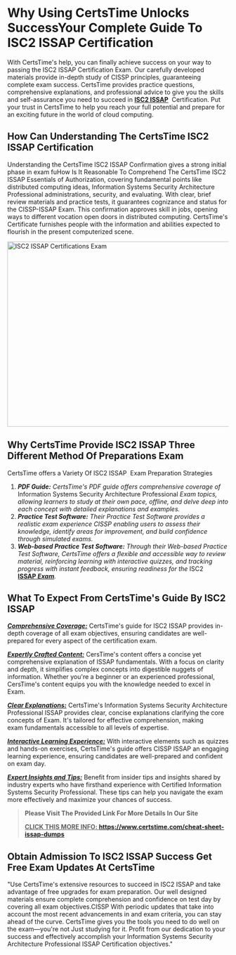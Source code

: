 <h1><meta name="generator" content="quillbot-pphr" /><strong>Why Using CertsTime Unlocks SuccessYour Complete Guide To ISC2 ISSAP Certification</strong></h1>

<p><meta name="generator" content="quillbot-pphr" />With CertsTime's help, you can finally achieve success on your way to passing the ISC2 ISSAP Certification Exam. Our carefully developed materials provide in-depth study of CISSP principles, guaranteeing complete exam success. CertsTime provides practice questions, comprehensive explanations, and professional advice to give you the skills and self-assurance you need to succeed in <strong><a href="https://www.certstime.com/cheat-sheet-isc2-dumps">ISC2 ISSAP</a></strong>  Certification. Put your trust in CertsTime to help you reach your full potential and prepare for an exciting future in the world of cloud computing.</p>

<h2><strong>How Can Understanding The CertsTime ISC2 ISSAP Certification</strong></h2>

<p>Understanding the CertsTime ISC2 ISSAP Confirmation gives a strong initial phase in exam fuHow Is It Reasonable To Comprehend The CertsTime ISC2 ISSAP Essentials of Authorization, covering fundamental points like distributed computing ideas, Information Systems Security Architecture Professional administrations, security, and evaluating. With clear, brief review materials and practice tests, it guarantees cognizance and status for the CISSP-ISSAP Exam. This confirmation approves skill in jobs, opening ways to different vocation open doors in distributed computing. CertsTime's Certificate furnishes people with the information and abilities expected to flourish in the present computerized scene.</p>

<p><a href="https://i.imgur.com/6HV165W.jpeg"><img alt="ISC2 ISSAP Certifications Exam" src="https://i.imgur.com/6HV165W.jpeg" style="width: 750px; height: 422px;" /></a></p>

<h2><strong>Why CertsTime Provide ISC2 ISSAP Three Different Method Of Preparations Exam</strong></h2>

<p>CertsTime offers a Variety Of ISC2 ISSAP  Exam Preparation Strategies</p>

<ol>
	<li><em><strong>PDF Guide:</strong> CertsTime's PDF guide offers comprehensive coverage of </em>Information Systems Security Architecture Professional<em> Exam topics, allowing learners to study at their own pace, offline, and delve deep into each concept with detailed explanations and examples.</em></li>
	<li><em><strong>Practice Test Software:</strong> Their Practice Test Software provides a realistic exam experience CISSP enabling users to assess their knowledge, identify areas for improvement, and build confidence through simulated exams.</em></li>
	<li><em><strong>Web-based Practice Test Software:</strong> Through their Web-based Practice Test Software, CertsTime offers a flexible and accessible way to review material, reinforcing learning with interactive quizzes, and tracking progress with instant feedback, ensuring readiness for the </em>ISC2 <strong><a href="https://www.certstime.com/questions/isc2/cissp/issap-exam">ISSAP</a></strong><em><strong><a href="https://www.certstime.com/questions/isc2/cissp/issap-exam"> Exam</a></strong>.</em></li>
</ol>

<h2><strong>What To Expect From CertsTime's Guide By ISC2 ISSAP</strong></h2>

<p><u><em><strong>Comprehensive Coverage:</strong></em></u> CertsTime's guide for ISC2 ISSAP provides in-depth coverage of all exam objectives, ensuring candidates are well-prepared for every aspect of the certification exam. </p>

<p><u><em><strong>Expertly Crafted Content:</strong></em></u> CersTime's content offers a concise yet comprehensive explanation of ISSAP fundamentals. With a focus on clarity and depth, it simplifies complex concepts into digestible nuggets of information. Whether you're a beginner or an experienced professional, CersTime's content equips you with the knowledge needed to excel in Exam. </p>

<p><em><u><strong>Clear Explanations:</strong></u></em> CertsTime's Information Systems Security Architecture Professional ISSAP provides clear, concise explanations clarifying the core concepts of Exam. It's tailored for effective comprehension, making exam fundamentals accessible to all levels of expertise.</p>

<p><u><em><strong>Interactive Learning Experience:</strong></em></u> With interactive elements such as quizzes and hands-on exercises, CertsTime's guide offers CISSP ISSAP an engaging learning experience, ensuring candidates are well-prepared and confident on exam day.</p>

<p><u><em><strong>Expert Insights and Tips:</strong></em></u> Benefit from insider tips and insights shared by industry experts who have firsthand experience with Certified Information Systems Security Professional. These tips can help you navigate the exam more effectively and maximize your chances of success.</p>

<blockquote>
<p><meta name="generator" content="quillbot-pphr" /><strong>Please Visit The Provided Link For More Details In Our Site</strong></p>

<p><b><u>CLICK THIS MORE INFO: </u><a href="https://www.certstime.com/cheat-sheet-issap-dumps">https://www.certstime.com/cheat-sheet-issap-dumps</a></b></p>
</blockquote>

<h2><meta name="generator" content="quillbot-pphr" /><meta name="generator" content="quillbot-pphr" /><strong>Obtain Admission To ISC2 ISSAP Success Get Free Exam Updates At CertsTime</strong></h2>

<p><meta name="generator" content="quillbot-pphr" />"Use CertsTime's extensive resources to succeed in ISC2 ISSAP and take advantage of free upgrades for exam preparation. Our well designed materials ensure complete comprehension and confidence on test day by covering all exam objectives.CISSP With periodic updates that take into account the most recent advancements in and exam criteria, you can stay ahead of the curve. CertsTime gives you the tools you need to do well on the exam—you're not <meta name="generator" content="quillbot-pphr" />Just studying for it. Profit from our dedication to your success and effectively accomplish your Information Systems Security Architecture Professional ISSAP Certification objectives."</p>
